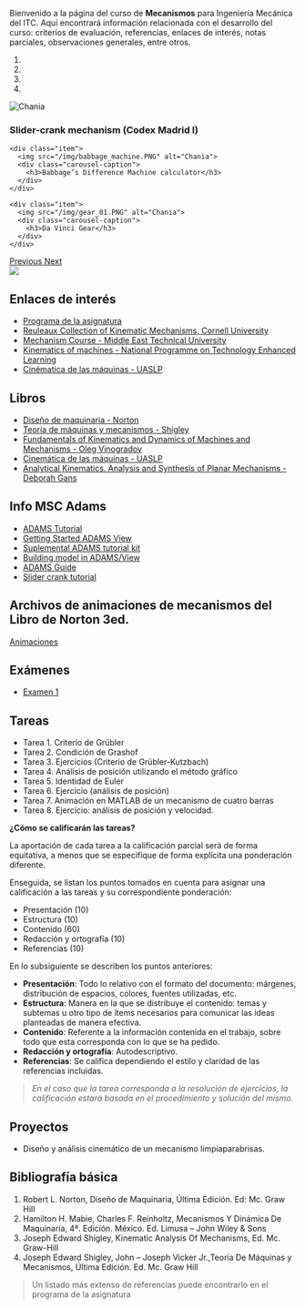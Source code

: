 <!-- 
.. title: Mecanismos
.. slug: mecanismos
.. date: 2017-01-20 19:21:31 UTC-06:00
.. tags: 
.. category: 
.. link: 
.. description: 
.. type: text
-->

Bienvenido a la página del curso de **Mecanismos** para Ingeniería Mecánica del ITC. 
Aquí encontrará información relacionada con el desarrollo del curso: criterios de evaluación, referencias, 
enlaces de interés, notas parciales, observaciones generales, entre otros.


<div id="myCarousel" class="carousel slide" data-ride="carousel">
  <!-- Indicators -->
  <ol class="carousel-indicators">
    <li data-target="#myCarousel" data-slide-to="0" class="active"></li>
    <li data-target="#myCarousel" data-slide-to="1"></li>
    <li data-target="#myCarousel" data-slide-to="2"></li>
    <li data-target="#myCarousel" data-slide-to="3"></li>
  </ol>

  <!-- Wrapper for slides -->
  <div class="carousel-inner" role="listbox">
    <div class="item active">
      <img src="/img/slider_crank.PNG" alt="Chania">
      <div class="carousel-caption">
        <h3>Slider-crank mechanism (Codex Madrid I)</h3>
      </div>
    </div>

    <div class="item">
      <img src="/img/babbage_machine.PNG" alt="Chania">
      <div class="carousel-caption">
        <h3>Babbage’s Difference Machine calculator</h3>
      </div>
    </div>

    <div class="item">
      <img src="/img/gear_01.PNG" alt="Chania">
      <div class="carousel-caption">
        <h3>Da Vinci Gear</h3>
      </div>
    </div>

  </div>

  <!-- Left and right controls -->
  <a class="left carousel-control" href="#myCarousel" role="button" data-slide="prev">
    <span class="glyphicon glyphicon-chevron-left" aria-hidden="true"></span>
    <span class="sr-only">Previous</span>
  </a>
  <a class="right carousel-control" href="#myCarousel" role="button" data-slide="next">
    <span class="glyphicon glyphicon-chevron-right" aria-hidden="true"></span>
    <span class="sr-only">Next</span>
  </a>
</div>



<img src="/img/slider_crank.PNG" align="middle">

## Enlaces de interés

* [Programa de la asignatura](/pdf/AED1043-Mecanismos.pdf)
* [Reuleaux Collection of Kinematic Mechanisms, Cornell University](http://kmoddl.library.cornell.edu./model.php?m=reuleaux)
* [Mechanism Course - Middle East Technical University](http://ocw.metu.edu.tr/course/view.php?id=132)
* [Kinematics of machines - National Programme on Technology Enhanced Learning](https://www.youtube.com/watch?v=MJeRFzs4oRU&list=PLBEA57F7E7560C8E8)
* [Cinématica de las máquinas - UASLP](http://ingenieria.uaslp.mx/web2010/Estudiantes/apuntes/Cinem%C3%A1tica%20de%20las%20M%C3%A1quinas.pdf)

## Libros

* [Diseño de maquinaria - Norton](https://www.dropbox.com/s/6vnzxtszprj7zkk/Dise%C3%B1o%20Maquinaria%20-%20Norton.pdf?dl=0)
* [Teoría de máquinas y mecanismos - Shigley](https://www.dropbox.com/s/kffy5qjsj0rjypg/Teor%C3%ADa%20de%20m%C3%A1quinas%20y%20mecanismos%20-%20Shigley.pdf?dl=0)
* [Fundamentals of Kinematics and Dynamics of Machines and Mechanisms - Oleg Vinogradov](https://www.dropbox.com/s/ncahewvwlcoseea/Oleg%20Vinogradov-Fundamentals%20of%20Kinematics%20and%20Dynamics%20of%20Machines%20and%20Mechanisms-CRC%20Press%20%282000%29.pdf?dl=0)
* [Cinemática de las máquinas - UASLP](https://www.dropbox.com/s/bi48a1b5mel3ng4/Cinem%C3%A1tica%20de%20las%20M%C3%A1quinas%20-%20UASLP.pdf?dl=0)
* [Analytical Kinematics. Analysis and Synthesis of Planar Mechanisms - Deborah Gans](https://www.dropbox.com/s/1u2j96vlkuh13y3/Deborah%20Gans%20Auth.%20Analytical%20Kinematics.%20Analysis%20and%20Synthesis%20of%20Planar%20Mechanisms.pdf?dl=0)

## Info MSC Adams

* [ADAMS Tutorial](/pdf/mecanismos/ADAMS-Tutorial.pdf)
* [Getting Started ADAMS View](/pdf/mecanismos/GS-Adams-View.pdf)
* [Suplemental ADAMS tutorial kit](http://www.mscsoftware.com/sites/default/files/Book_Adams-Tutorial-ex17-w.pdf)
* [Building model in ADAMS/View](http://mme.uwaterloo.ca/~me321/BuildingModles.pdf)
* [ADAMS Guide](http://www.me.unm.edu/~starr/teaching/me314/ADAMSguide.pdf)
* [Slider crank tutorial](/pdf/mecanismos/Slider_crank_tutorial.ppt)

## Archivos de animaciones de mecanismos del Libro de Norton 3ed.

[Animaciones](/mecanismos/animations/Animation.html)

## Exámenes

* [Examen 1](/pdf/Examen_01_Mecanismos.pdf)

## Tareas 

* Tarea 1. Criterio de Grübler
* Tarea 2. Condición de Grashof
* Tarea 3. Ejercicios (Criterio de Grübler-Kutzbach)
* Tarea 4. Análisis de posición utilizando el método gráfico
* Tarea 5. Identidad de Euler
* Tarea 6. Ejercicio (análisis de posición)
* Tarea 7. Animación en MATLAB de un mecanismo de cuatro barras
* Tarea 8. Ejercicio: análisis de posición y velocidad.

**¿Cómo se calificarán las tareas?**

La aportación de cada tarea a la calificación parcial será de forma equitativa, a menos que se especifique 
de forma explícita una ponderación diferente.

Enseguida, se listan los puntos tomados en cuenta para asignar una calificación a las tareas y su correspondiente 
ponderación: 

* Presentación (10)
* Estructura (10)
* Contenido (60)
* Redacción y ortografía (10)
* Referencias (10)

En lo subsiguiente se describen los puntos anteriores: 

* **Presentación**: Todo lo relativo con el formato del documento: márgenes, distribución de espacios, colores, fuentes utilizadas, etc.
* **Estructura**: Manera en la que se distribuye el contenido: temas y subtemas u otro tipo de ítems necesarios para comunicar las ideas planteadas de manera efectiva.
* **Contenido**: Referente a la información contenida en el trabajo, sobre todo que esta corresponda con lo que se ha pedido.
* **Redacción y ortografía**: Autodescriptivo.
* **Referencias**:  Se califica dependiendo el estilo y claridad de las referencias incluidas.

> *En el caso que la tarea corresponda a la resolución de ejercicios, la calificación estará basada en el procedimiento y solución del mismo.*

## Proyectos

* Diseño y análisis cinemático de un mecanismo limpiaparabrisas.

## Bibliografía básica

1. Robert L. Norton, Diseño de Maquinaria, Última Edición. Ed: Mc. Graw Hill
1. Hamilton H. Mabie, Charles F. Reinholtz, Mecanismos Y Dinámica De Maquinaria, 4ª. Edición. México. Ed. Limusa – John Wiley & Sons
1. Joseph Edward Shigley, Kinematic Analysis Of Mechanisms, Ed. Mc. Graw-Hill
1. Joseph Edward Shigley, John – Joseph Vicker Jr.,Teoría De Máquinas y Mecanismos, Última Edición. Ed. Mc. Graw Hill

> Un listado más extenso de referencias puede encontrarlo en el programa de la asignatura